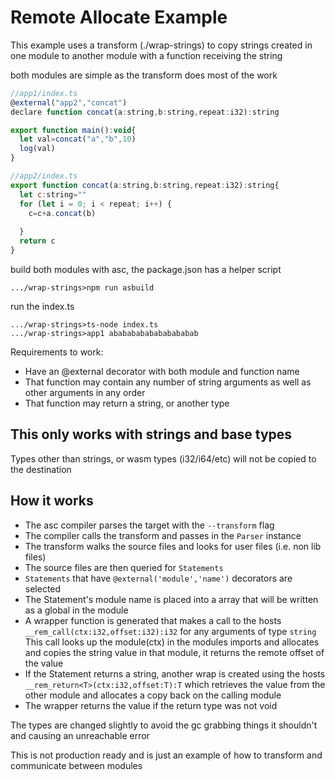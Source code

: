 # Remote Allocate Example

This example uses a transform (./wrap-strings) to copy strings created in one module
to another module with a function receiving the string

both modules are simple as the transform does most of the work

```js
//app1/index.ts
@external("app2","concat")
declare function concat(a:string,b:string,repeat:i32):string

export function main():void{
  let val=concat("a","b",10)
  log(val)
}

```

```js
//app2/index.ts
export function concat(a:string,b:string,repeat:i32):string{
  let c:string=""
  for (let i = 0; i < repeat; i++) {
    c=c+a.concat(b)
    
  }
  return c
}
```

build both modules with asc, the package.json has a helper script

```console
.../wrap-strings>npm run asbuild
```
run the index.ts

```console
.../wrap-strings>ts-node index.ts
.../wrap-strings>app1 abababababababababab
```
Requirements to work:

- Have an @external decorator with both module and function name
- That function may contain any number of string arguments as well as other arguments in any order
- That function may return a string, or another type

## This only works with strings and base types

Types other than strings, or wasm types (i32/i64/etc) will not be copied to the destination

## How it works

- The asc compiler parses the target with the `--transform` flag
- The compiler calls the transform and passes in the `Parser` instance
- The transform walks the source files and looks for user files (i.e. non lib files)
- The source files are then queried for `Statements`
- `Statements` that have `@external('module','name')` decorators are selected
- The Statement's module name is placed into a array that will be written as a global in the module
- A wrapper function is generated that makes a call to the hosts `__rem_call(ctx:i32,offset:i32):i32` for
  any arguments of type `string` This call looks up the module(ctx) in the modules imports and allocates and copies
  the string value in that module, it returns the remote offset of the value
- If the Statement returns a string, another wrap is created using the hosts `__rem_return<T>(ctx:i32,offset:T):T` which
  retrieves the value from the other module and allocates a copy back on the calling module
- The wrapper returns the value if the return type was not void

The types are changed slightly to avoid the gc grabbing things it shouldn't and causing an unreachable error

This is not production ready and is just an example of how to transform and communicate between modules
